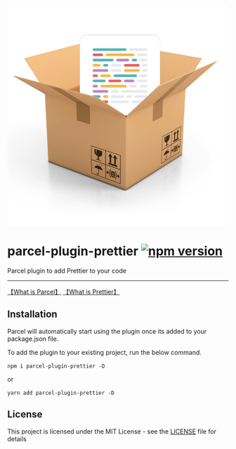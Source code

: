 ![](examples/parcel-plugin-prettier.png)

# parcel-plugin-prettier  [![npm version](https://badge.fury.io/js/parcel-plugin-prettier.svg)](https://badge.fury.io/js/parcel-plugin-prettier)

Parcel plugin to add Prettier to your code 

---

[【What is Parcel】](https://parceljs.org/) [【What is Prettier】](https://prettier.io/)

## Installation

Parcel will automatically start using the plugin once its added to your package.json file.

To add the plugin to your existing project, run the below command.

```
npm i parcel-plugin-prettier -D
```
or
```
yarn add parcel-plugin-prettier -D
```

## License

This project is licensed under the MIT License - see the [LICENSE](LICENSE) file for details